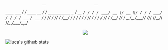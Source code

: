                     __                     __                
  ____ ___  _______/ /_  ____  __  _______/ /_  ___________ _
 / __ `/ / / / ___/ __ \/ __ \/ / / / ___/ / / / / ___/ __ `/
/ /_/ / /_/ / /__/ / / / / / / /_/ / /  / / /_/ / /__/ /_/ / 
\__,_/\__,_/\___/_/ /_/_/ /_/\__,_/_/  /_/\__,_/\___/\__,_/  
                                                             

<p align="center">
  <a href="https://skillicons.dev">
    <img src="https://skillicons.dev/icons?i=arch,css,discord,docker,git,idea,latex,linux,md,mint,obsidian,py,vscode," />
  </a>
</p>

![luca's github stats](https://github-readme-stats.vercel.app/api?username=auchnurluca&show_icons=true&theme=catppuccin_mocha)


